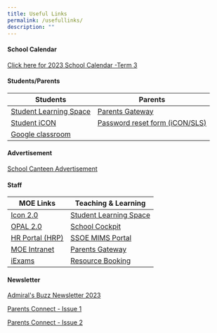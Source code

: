 ```yaml
---
title: Useful Links
permalink: /usefullinks/
description: ""
---
```

#### School Calendar
[Click here for 2023  School Calendar -Term 3](/files/2023%20term%203%20calendar.pdf)

#### Students/Parents

| Students | Parents| 
| ----------- | ----------- | 
| [Student Learning Space](https://vle.learning.moe.edu.sg/login)    | [Parents Gateway](https://pg.moe.edu.sg/)   |
 | [Student iCON](https://workspace.google.com/dashboard)     | [Password reset form (iCON/SLS)](https://forms.gle/bd2dREPKXXsBuiiq6)    |
 | [Google classroom](Workspace.google.com/dashboard)    |     |
 
 
 #### Advertisement
 
 [School Canteen Advertisement](/canteenad/)
 
#### Staff


| MOE Links | Teaching & Learning |
| -------- | -------- | 
| [Icon 2.0](https://icon.moe.edu.sg)     | [Student Learning Space](https://vle.learning.moe.edu.sg/login)    | 
| [OPAL 2.0](https://www.opal2.moe.edu.sg/app/learner)   | [School Cockpit](https://schoolcockpit.moe.gov.sg/)    | 
| [HR Portal (HRP)](https://www.hrp.gov.sg)    | [SSOE MIMS Portal](https://portal.mims.moe.gov.sg/idmdash)    | 
| [MOE Intranet](https://intranet.moe.gov.sg/)    | [Parents Gateway](https://pg.moe.edu.sg/)     | 
| [iExams](https://iexams.seab.gov.sg/sso/login?service=https%3A%2F%2Fiexams.seab.gov.sg%2Fsso%2Foauth2.0%2FcallbackAuthorize%3Fclient_id%3Diexams2-prod%26redirect_uri%3Dhttps%253A%252F%252Fiexams.seab.gov.sg%252Fiexams2%252Flogin%252Foauth2%252Fcode%252Fiexams2-prod%26response_type%3Dcode%26client_name%3DCasOAuthClient) | [Resource Booking](https://rbs.avero-tech.com/)    | 



#### Newsletter

[Admiral's Buzz Newsletter 2023](/files/admiral's%20buzz%20newsletter%202023.pdf)

[Parents Connect - Issue 1](/files/PARENTS%20CONNECT%20@%20ADPS%20Issue%201.pdf)

[Parents Connect - Issue 2](/files/Parents%20Connect%20@ADPS%20Issue%202.pdf)